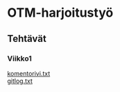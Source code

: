 # OTM-harjoitustyö
## Tehtävät
### Viikko1  
[komentorivi.txt](otm-harjoitustyo/laskarit/viikko1/komentorivi.txt)  
[gitlog.txt](otm-harjoitustyo/laskarit/viikko1/gitlog.txt)
